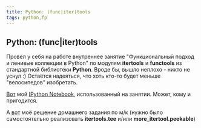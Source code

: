 ```yaml
---
title: Python: (func|iter)tools
tags: python,fp
---
```


## Python: (func|iter)tools

Провел у себя на работе внутреннее занятие "Функциональный подход и ленивые коллекции в Python" по модулям **itertools** и **functools** из стандартной библиотеки **Python**. Вроде бы, вышло неплохо - никто не уснул :) Остаётся надеяться, что хоть кто-то будет меньше "велосипедов" изобретать.

[Вот](http://nbviewer.ipython.org/6119941) мой [IPython Notebook](http://ipython.org/notebook.html), использованный на занятии. Может, кому и пригодится.

А [вот](http://nbviewer.ipython.org/6163096) моё решение домашнего задания по м/к (нужно было самостоятельно реализовать **itertools.tee** и/или **more_itertool.peekable**)
